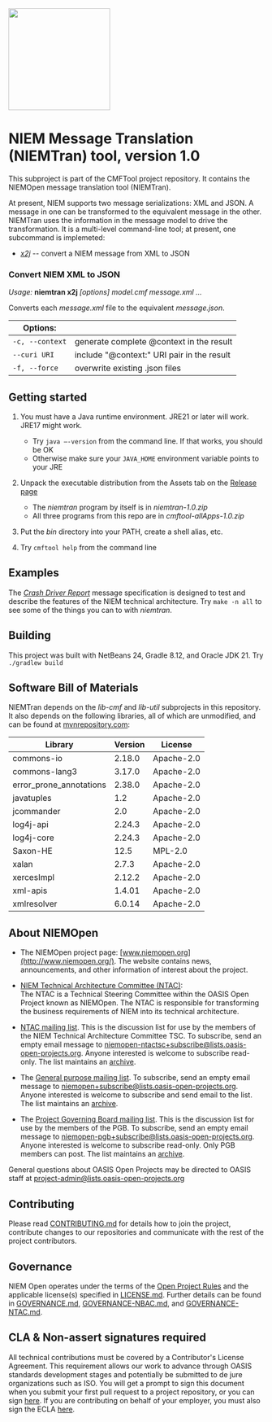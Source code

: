 <img src="https://github.com/niemopen/oasis-open-project/blob/main/artwork/NIEM-NO-Logo-v5.png" width="200">

# NIEM Message Translation (NIEMTran) tool, version 1.0

This subproject is part of the CMFTool project repository.  It contains the NIEMOpen message translation tool (NIEMTran).

At present, NIEM supports two message serializations:  XML and JSON.  A message in one can be transformed to the equivalent message in the other.  NIEMTran uses the information in the message model to drive the transformation.  It is a multi-level command-line tool; at present, one subcommand is implemeted:

*  [*x2j*](#convert-niem-xml-to-json) -- convert a NIEM message from XML to JSON

### Convert NIEM XML to JSON

*Usage:* **niemtran x2j** *[options]* *model.cmf message.xml ...*

Converts each *message.xml* file to the equivalent *message.json*.

| Options: | |
| -- | -- |
| `-c, --context` |  generate complete @context in the result |
| `--curi URI`   |  include "@context:" URI pair in the result |
| `-f, --force` |  overwrite existing .json files |

## Getting started

1. You must have a Java runtime environment.  JRE21 or later will work.  JRE17 might work.  
   - Try `java –-version` from the command line.  If that works, you should be OK
   - Otherwise make sure your `JAVA_HOME` environment variable points to your JRE

2. Unpack the executable distribution from the Assets tab on the [Release page](https://github.com/niemopen/cmftool/releases)
   - The *niemtran* program by itself is in *niemtran-1.0.zip*
   - All three programs from this repo are in *cmftool-allApps-1.0.zip*

3. Put the *bin* directory into your PATH, create a shell alias, etc.
4. Try `cmftool help` from the command line

## Examples

The [*Crash Driver Report*](https://github.com/iamdrscott/CrashDriver) message specification is designed to test and describe the features of the NIEM technical architecture.  Try `make -n all` to see some of the things you can to with *niemtran*.

## Building

This project was built with NetBeans 24, Gradle 8.12, and Oracle JDK 21.
Try `./gradlew build`

## Software Bill of Materials

NIEMTran depends on the *lib-cmf* and *lib-util* subprojects in this repository.  It also depends on the following libraries, all of which are unmodified, and can be found at [mvnrepository.com](https://mvnrepository.com):

| Library                  | Version        | License                        |
|--------------------------|---------------|-------------------------------|
| commons-io               | 2.18.0        | Apache-2.0                    |
| commons-lang3            | 3.17.0        | Apache-2.0                    |
| error_prone_annotations  | 2.38.0        | Apache-2.0                    |
| javatuples               | 1.2           | Apache-2.0                    |
| jcommander               | 2.0           | Apache-2.0                    |
| log4j-api                | 2.24.3        | Apache-2.0                    |
| log4j-core               | 2.24.3        | Apache-2.0                    |
| Saxon-HE                 | 12.5          | MPL-2.0                       |
| xalan                    | 2.7.3         | Apache-2.0                    |
| xercesImpl               | 2.12.2        | Apache-2.0                    |
| xml-apis                 | 1.4.01        | Apache-2.0                    |
| xmlresolver              | 6.0.14        | Apache-2.0                    |

## About NIEMOpen

- The NIEMOpen project page: [www.niemopen.org](http://www.niemopen.org/). The website contains news, announcements, and other information of interest about the project.

- [NIEM Technical Architecture Committee (NTAC)](https://github.com/niemopen/ntac-admin):  
The NTAC is a Technical Steering Committee within the OASIS Open Project known as NIEMOpen. The NTAC is responsible for transforming the business requirements of NIEM into its technical architecture.

- [NTAC mailing list](https://lists.oasis-open-projects.org/g/niemopen-ntactsc). This is the discussion list for use by the members of the NIEM Technical Architecture Committee TSC. To subscribe, send an empty email message to [niemopen-ntactsc+subscribe@lists.oasis-open-projects.org](mailto:niemopen-ntactsc+subscribe@lists.oasis-open-projects.org). Anyone interested is welcome to subscribe read-only. The list maintains an [archive](https://lists.oasis-open-projects.org/g/niemopen-ntactsc/messages).

- The [General purpose mailing list](https://lists.oasis-open-projects.org/g/niemopen). To subscribe, send an empty email message to [niemopen+subscribe@lists.oasis-open-projects.org](mailto:niemopen+subscribe@lists.oasis-open-projects.org). Anyone interested is welcome to subscribe and send email to the list. The list maintains an [archive](https://lists.oasis-open-projects.org/g/niemopen/messages).

- The [Project Governing Board mailing list](https://lists.oasis-open-projects.org/g/niemopen-pgb). This is the discussion list for use by the members of the PGB. To subscribe, send an empty email message to [niemopen-pgb+subscribe@lists.oasis-open-projects.org](mailto:niemopen-pgb+subscribe@lists.oasis-open-projects.org). Anyone interested is welcome to subscribe read-only. Only PGB members can post. The list maintains an [archive](https://lists.oasis-open-projects.org/g/niemopen-pgb/messages).

General questions about OASIS Open Projects may be directed to OASIS staff at [project-admin@lists.oasis-open-projects.org](mailto:project-admin@lists.oasis-open-projects.org)

## Contributing

Please read [CONTRIBUTING.md](https://github.com/niemopen/cmftool/blob/main/CONTRIBUTING.md) for details how to join the project, contribute changes to our repositories and communicate with the rest of the project contributors.

## Governance

NIEM Open operates under the terms of the [Open Project Rules](https://www.oasis-open.org/policies-guidelines/open-projects-process) and the applicable license(s) specified in [LICENSE.md](https://github.com/niemopen/cmftool/blob/main/LICENSE.md). Further details can be found in [GOVERNANCE.md](https://github.com/niemopen/cmftool/blob/main/GOVERNANCE.md), [GOVERNANCE-NBAC.md](https://github.com/niemopen/cmftool/blob/main/GOVERNANCE-NBAC.md), and [GOVERNANCE-NTAC.md](https://github.com/niemopen/cmftool/blob/main/GOVERNANCE-NTAC.md).

## CLA & Non-assert signatures required

All technical contributions must be covered by a Contributor's License Agreement. This requirement allows our work to advance through OASIS standards development stages and potentially be submitted to de jure organizations such as ISO. You will get a prompt to sign this document when you submit your first pull request to a project repository, or you can sign [here](https://cla-assistant.io/niemopen/oasis-open-project). If you are contributing on behalf of your employer, you must also sign the ECLA [here](https://www.oasis-open.org/open-projects/cla/entity-cla-20210630/).